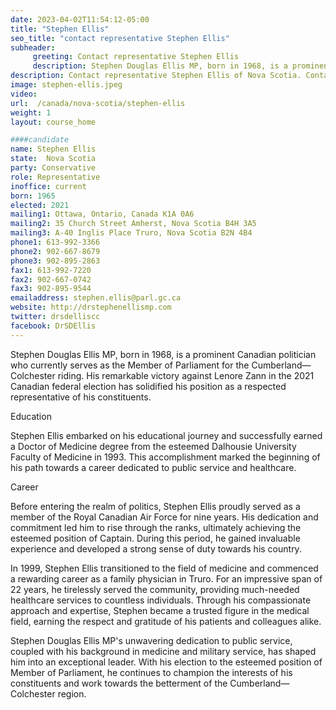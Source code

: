 ```yaml
---
date: 2023-04-02T11:54:12-05:00
title: "Stephen Ellis"
seo_title: "contact representative Stephen Ellis"
subheader:
     greeting: Contact representative Stephen Ellis
     description: Stephen Douglas Ellis MP, born in 1968, is a prominent Canadian politician who currently serves as the Member of Parliament for the Cumberland—Colchester riding. His remarkable victory against Lenore Zann in the 2021 Canadian federal election has solidified his position as a respected representative of his constituents.
description: Contact representative Stephen Ellis of Nova Scotia. Contact information for Stephen Ellis includes email address, phone number, and mailing address.
image: stephen-ellis.jpeg
video:
url:  /canada/nova-scotia/stephen-ellis
weight: 1
layout: course_home

####candidate
name: Stephen Ellis
state:	Nova Scotia
party: Conservative
role: Representative
inoffice: current
born: 1965
elected: 2021
mailing1: Ottawa, Ontario, Canada K1A 0A6
mailing2: 35 Church Street Amherst, Nova Scotia B4H 3A5
mailing3: A-40 Inglis Place Truro, Nova Scotia B2N 4B4
phone1: 613-992-3366
phone2: 902-667-8679
phone3: 902-895-2863
fax1: 613-992-7220
fax2: 902-667-0742
fax3: 902-895-9544
emailaddress: stephen.ellis@parl.gc.ca
website: http://drstephenellismp.com
twitter: drsdelliscc
facebook: DrSDEllis
---
```


Stephen Douglas Ellis MP, born in 1968, is a prominent Canadian politician who currently serves as the Member of Parliament for the Cumberland—Colchester riding. His remarkable victory against Lenore Zann in the 2021 Canadian federal election has solidified his position as a respected representative of his constituents.

Education

Stephen Ellis embarked on his educational journey and successfully earned a Doctor of Medicine degree from the esteemed Dalhousie University Faculty of Medicine in 1993. This accomplishment marked the beginning of his path towards a career dedicated to public service and healthcare.

Career

Before entering the realm of politics, Stephen Ellis proudly served as a member of the Royal Canadian Air Force for nine years. His dedication and commitment led him to rise through the ranks, ultimately achieving the esteemed position of Captain. During this period, he gained invaluable experience and developed a strong sense of duty towards his country.

In 1999, Stephen Ellis transitioned to the field of medicine and commenced a rewarding career as a family physician in Truro. For an impressive span of 22 years, he tirelessly served the community, providing much-needed healthcare services to countless individuals. Through his compassionate approach and expertise, Stephen became a trusted figure in the medical field, earning the respect and gratitude of his patients and colleagues alike.

Stephen Douglas Ellis MP's unwavering dedication to public service, coupled with his background in medicine and military service, has shaped him into an exceptional leader. With his election to the esteemed position of Member of Parliament, he continues to champion the interests of his constituents and work towards the betterment of the Cumberland—Colchester region.
